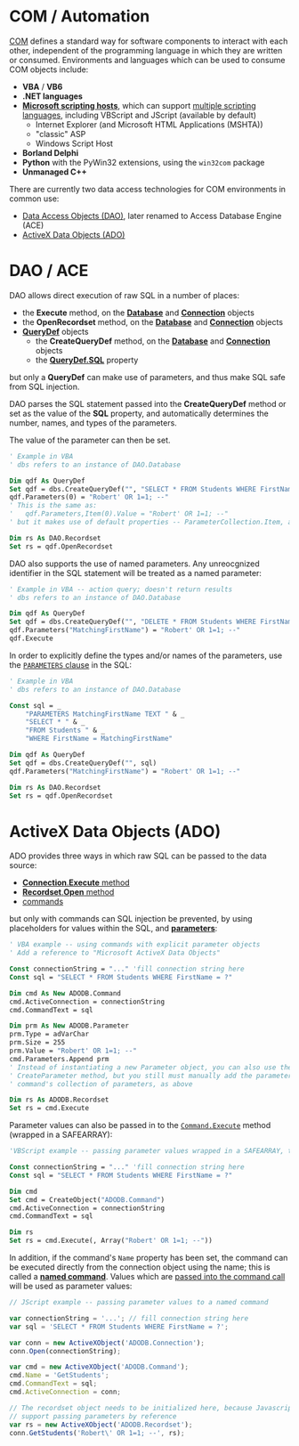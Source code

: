 COM / Automation
===

[COM](https://en.wikipedia.org/wiki/Component_Object_Model) defines a standard way for software components to interact with each other, independent of the programming language in which they are written or consumed. Environments and languages which can be used to consume COM objects include:

* **VBA** / **VB6**
* **.NET languages**
* [**Microsoft scripting hosts**](https://docs.microsoft.com/en-us/previous-versions/windows/internet-explorer/ie-developer/scripting-articles/fdee6589(v%3dvs.94)), which can support [multiple scripting languages](https://docs.microsoft.com/en-us/previous-versions/windows/internet-explorer/ie-developer/scripting-articles/xawadt95(v%3dvs.94)), including VBScript and JScript (available by default)
    * Internet Explorer (and Microsoft HTML Applications (MSHTA))
    * "classic" ASP
    * Windows Script Host
* **Borland Delphi**
* **Python** with the PyWin32 extensions, using the `win32com` package
* **Unmanaged C++**
        
There are currently two data access technologies for COM environments in common use:

* [Data Access Objects (DAO)](#dao--ace]), later renamed to Access Database Engine (ACE)
* [ActiveX Data Objects (ADO)](#activex-data-objects-ado)

DAO / ACE
===

DAO allows direct execution of raw SQL in a number of places:

* the **Execute** method, on the [**Database**](https://msdn.microsoft.com/en-us/library/office/ff197654.aspx) and [**Connection**](https://msdn.microsoft.com/en-us/library/office/ff835040.aspx) objects
* the **OpenRecordset** method, on the [**Database**](https://msdn.microsoft.com/en-us/library/office/ff820966.aspx) and [**Connection**](https://msdn.microsoft.com/en-us/library/office/ff194324.aspx) objects
* [**QueryDef**](https://msdn.microsoft.com/en-us/library/office/ff845129.aspx) objects
    * the **CreateQueryDef** method, on the [**Database**](https://msdn.microsoft.com/en-us/library/office/ff195966.aspx) and [**Connection**](https://msdn.microsoft.com/en-us/library/office/ff191860.aspx) objects
    * the [**QueryDef.SQL**](https://msdn.microsoft.com/en-us/library/office/ff845522.aspx) property

but only a **QueryDef** can make use of parameters, and thus make SQL safe from SQL injection.

DAO parses the SQL statement passed into the **CreateQueryDef** method or set as the value of the **SQL** property, and automatically determines the number, names, and types of the parameters.

The value of the parameter can then be set.
```vb
' Example in VBA
' dbs refers to an instance of DAO.Database

Dim qdf As QueryDef
Set qdf = dbs.CreateQueryDef("", "SELECT * FROM Students WHERE FirstName = ?")
qdf.Parameters(0) = "Robert' OR 1=1; --"
' This is the same as:
'   qdf.Parameters,Item(0).Value = "Robert' OR 1=1; --"
' but it makes use of default properties -- ParameterCollection.Item, and Parameter.Value

Dim rs As DAO.Recordset
Set rs = qdf.OpenRecordset
```
DAO also supports the use of named parameters. Any unreocgnized identifier in the SQL statement will be treated as a named parameter:
```vb
' Example in VBA -- action query; doesn't return results
' dbs refers to an instance of DAO.Database

Dim qdf As QueryDef
Set qdf = dbs.CreateQueryDef("", "DELETE * FROM Students WHERE FirstName = MatchingFirstName")
qdf.Parameters("MatchingFirstName") = "Robert' OR 1=1; --"
qdf.Execute
```
In order to explicitly define the types and/or names of the parameters, use the [`PARAMETERS` clause](https://msdn.microsoft.com/en-us/library/office/ff845220.aspx?f=255&MSPPError=-2147217396) in the SQL:
```vb
' Example in VBA
' dbs refers to an instance of DAO.Database

Const sql = _
    "PARAMETERS MatchingFirstName TEXT " & _
    "SELECT * " & _
    "FROM Students " & _
    "WHERE FirstName = MatchingFirstName"

Dim qdf As QueryDef
Set qdf = dbs.CreateQueryDef("", sql)
qdf.Parameters("MatchingFirstName") = "Robert' OR 1=1; --"

Dim rs As DAO.Recordset
Set rs = qdf.OpenRecordset
```

ActiveX Data Objects (ADO)
===

ADO provides three ways in which raw SQL can be passed to the data source:

* [**Connection**.**Execute** method](https://docs.microsoft.com/en-us/sql/ado/reference/ado-api/execute-method-ado-connection)
* [**Recordset**.**Open** method](https://docs.microsoft.com/en-us/sql/ado/reference/ado-api/open-method-ado-recordset)
* [commands](https://docs.microsoft.com/en-us/sql/ado/guide/data/preparing-and-executing-commands)

but only with commands can SQL injection be prevented, by using placeholders for values within the SQL, and [**parameters**](https://docs.microsoft.com/en-us/sql/ado/guide/data/command-object-parameters):

```vb
' VBA example -- using commands with explicit parameter objects
' Add a reference to "Microsoft ActiveX Data Objects"

Const connectionString = "..." 'fill connection string here
Const sql = "SELECT * FROM Students WHERE FirstName = ?"

Dim cmd As New ADODB.Command
cmd.ActiveConnection = connectionString
cmd.CommandText = sql

Dim prm As New ADODB.Parameter
prm.Type = adVarChar
prm.Size = 255
prm.Value = "Robert' OR 1=1; --"
cmd.Parameters.Append prm
' Instead of instantiating a new Parameter object, you can also use the command's
' CreateParameter method, but you still must manually add the parameter to the
' command's collection of parameters, as above

Dim rs As ADODB.Recordset
Set rs = cmd.Execute
```
Parameter values can also be passed in to the [`Command.Execute`](https://docs.microsoft.com/en-us/sql/ado/reference/ado-api/execute-method-ado-command?view=sql-server-2017) method (wrapped in a SAFEARRAY):
```vb
'VBScript example -- passing parameter values wrapped in a SAFEARRAY, to the Execute method

Const connectionString = "..." 'fill connection string here
Const sql = "SELECT * FROM Students WHERE FirstName = ?"

Dim cmd
Set cmd = CreateObject("ADODB.Command")
cmd.ActiveConnection = connectionString
cmd.CommandText = sql

Dim rs
Set rs = cmd.Execute(, Array("Robert' OR 1=1; --"))
```
In addition, if the command's `Name` property has been set, the command can be executed directly from the connection object using the name; this is called a [**named command**](https://docs.microsoft.com/en-us/sql/ado/guide/data/named-commands). Values which are [passed into the command call](https://docs.microsoft.com/en-us/sql/ado/guide/data/passing-parameters-to-a-named-command) will be used as parameter values:
```js
// JScript example -- passing parameter values to a named command

var connectionString = '...'; // fill connection string here
var sql = 'SELECT * FROM Students WHERE FirstName = ?';

var conn = new ActiveXObject('ADODB.Connection');
conn.Open(connectionString);

var cmd = new ActiveXObject('ADODB.Command');
cmd.Name = 'GetStudents';
cmd.CommandText = sql;
cmd.ActiveConnection = conn;

// The recordset object needs to be initialized here, because Javascript doesn't
// support passing parameters by reference
var rs = new ActiveXObject('ADODB.Recordset');
conn.GetStudents('Robert\' OR 1=1; --', rs);
```
